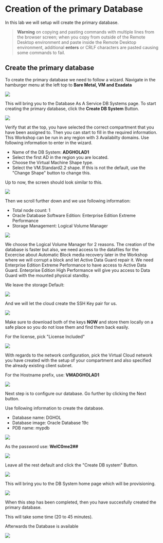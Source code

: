 # Creation of the primary Database

In this lab we will setup will create the primary database.


> **Warning** on copying and pasting commands with multiple lines from the browser screen; when you copy from outside of the Remote Desktop environment and paste inside the Remote Desktop environment, additional **enters** or CRLF characters are pasted causing some commands to fail. 


## Create the primary database

To create the primary database we need to follow a wizard. 
Navigate in the hamburger menu at the left top to **Bare Metal, VM and Exadata**

![](./images/menu-dbcs.png)

This will bring you to the Database As A Service DB Systems page.
To start creating the primary database, click the **Create DB System** Button.

![](./images/Create_DB_system_button.png)

Verify that at the top, you have selected the correct compartment that you have been assigned to.
Then you can start to fill in the required information. This Workshop can be run in any region with 3 Availabilty domains. 
Use following information to enter in the wizard.

* Name of the DB System: 	**ADGHOLAD1**
* Select the first AD in the region you are located.
* Choose the Virtual Machine Shape type.
* Select the VM.Standard2.2 shape. If this is not the default, use the "Change Shape" button to change this. 

Up to now, the screen should look similar to this.

![](./images/Create_dbcs_prim_01.png)

Then we scroll further down and we use following information:
* Total node count: 1
* Oracle Database Software Edition: Enterprise Edition Extreme Performance
* Storage Management: Logical Volume Manager

![](./images/Create_dbcs_prim_02.png)

We choose the Logical Volume Manager for 2 reasons. The creation of the database is faster but also, we need access to the datafiles for the Excercise about Automatic Block media recovery later in the Workshop where we will corrupt a block and let Active Data Guard repair it. 
We need Enterprise Edition Extreme Performance to have access to Active Data Guard. Enterprise Edition High Performance will give you access to Data Guard with the mounted physical standby.
 
We leave the storage Default:

![](./images/Create_dbcs_prim_03.png)

And we will let the cloud create the SSH Key pair for us.

![](./images/Create_dbcs_prim_04.png)

Make sure to download both of the keys **NOW** and store them locally on a safe place so you do not lose them and find them back easily.

For the license, pick "License Included"

![](./images/Create_dbcs_prim_05.png)

With regards to the network configuration, pick the Virtual Cloud network you have created with the setup of your compartment and also specified the already existing client subnet. 

For the Hostname prefix, use: **VMADGHOLAD1**

![](./images/Create_dbcs_prim_06.png)

Next step is to configure our database. Go further by clicking the Next button.

Use following information to create the database.
* Database name: DGHOL
* Database image: Oracle Database 19c
* PDB name: mypdb

![](./images/Create_dbcs_prim_07.png)

As the password use: **WelC0me2##**

![](./images/Create_dbcs_prim_08.png)

Leave all the rest default and click the "Create DB system" Button.

![](./images/Create_dbcs_prim_09.png)

This will bring you to the DB System home page which will be provisioning. 

![](./images/Create_dbcs_prim_10.png)

When this step has been completed, then you have succesfully created the primary database.

This will take some time (20 to 45 minutes).

Afterwards the Database is available

![](./images/Create_dbcs_prim_11.png)


